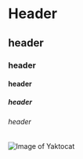 # Header
## header
### header
#### header
##### header
###### header
![Image of Yaktocat](https://octodex.github.com/images/yaktocat.png)
